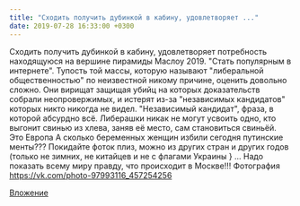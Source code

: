 ```yaml
---
title: "Сходить получить дубинкой в кабину, удовлетворяет ..."
date: 2019-07-28 16:33:00 +0300
---
```


Сходить получить дубинкой в кабину, удовлетворяет потребность находящуюся на вершине пирамиды Маслоу 2019. "Стать популярным в интернете". Тупость той массы, которую называют "либеральной общественностью" по неизвестной никому причине, оценить довольно сложно. Они вирищат защищая убийц на которых доказательств собрали неопровержимых, и истерят из-за "независимых кандидатов" которых никто никогда не видел. "Независимый кандидат", фраза, в которой абсурдно всё. Либерашки никак не могут усвоить одно, кто выгонит свинью из хлева, заняв её место, сам становиться свиньёй.
Это Европа
А сколько беременных женщин избили сегодня путинские менты??? Покидайте фоток плиз, можно из других стран и других годов (только не зимних, не китайцев и не с флагами Украины } ...
Надо показать всему миру правду, что происходит в Москве!!!
Фотография
https://vk.com/photo-97993116_457254256

[Вложение](https://vk.com/photo-97993116_457254256)
